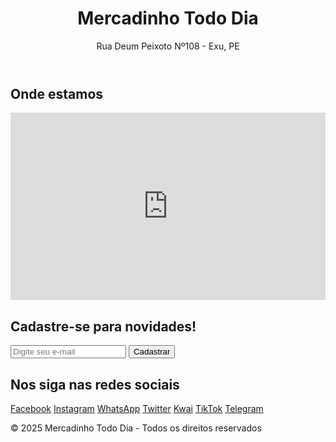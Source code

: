 
<html lang="pt-BR">
<head>
  <meta charset="UTF-8" />
  <meta name="viewport" content="width=device-width, initial-scale=1.0"/>
  <title>Mercadinho Todo Dia</title>
  <link rel="stylesheet" href="styles.css">
</head>
<body>
  <!-- Cabeçalho -->
  <header>
    <h1>Mercadinho Todo Dia</h1>
    <p>Rua Deum Peixoto Nº108 - Exu, PE</p>
  </header>

  <!-- Seção do Tradutor -->
  <div id="google_translate_element"></div>

  <!-- Mapa -->
  <section class="mapa">
    <h2>Onde estamos</h2>
    <iframe
      src="https://www.google.com/maps?q=Rua%20Deum%20Peixoto%20N%C2%BA108%20Exu%20PE&output=embed"
      width="100%" height="300" style="border:0;" allowfullscreen="" loading="lazy">
    </iframe>
  </section>

  <!-- Cadastro de Email -->
  <section class="cadastro">
    <h2>Cadastre-se para novidades!</h2>
    <form id="emailForm">
      <input type="email" id="email" placeholder="Digite seu e-mail" required />
      <button type="submit">Cadastrar</button>
    </form>
    <p id="mensagem"></p>
  </section>

  <!-- Redes Sociais -->
  <section class="redes">
    <h2>Nos siga nas redes sociais</h2>
    <div class="botoes-redes">
      <a href="https://facebook.com" target="_blank">Facebook</a>
      <a href="https://instagram.com" target="_blank">Instagram</a>
      <a href="https://wa.me/5587999999999" target="_blank">WhatsApp</a>
      <a href="https://twitter.com" target="_blank">Twitter</a>
      <a href="https://www.kwai.com" target="_blank">Kwai</a>
      <a href="https://tiktok.com" target="_blank">TikTok</a>
      <a href="https://telegram.org" target="_blank">Telegram</a>
    </div>
  </section>

  <!-- Rodapé -->
  <footer>
    <p>&copy; 2025 Mercadinho Todo Dia - Todos os direitos reservados</p>
  </footer>

  <!-- Chat Online Tawk.to -->
  <script type="text/javascript">
    var Tawk_API = Tawk_API || {}, Tawk_LoadStart = new Date();
    (function () {
      var s1 = document.createElement("script"), s0 = document.getElementsByTagName("script")[0];
      s1.async = true;
      s1.src = 'https://embed.tawk.to/SEU_ID_AQUI/default';
      s1.charset = 'UTF-8';
      s1.setAttribute('crossorigin', '*');
      s0.parentNode.insertBefore(s1, s0);
    })();
  </script>

  <!-- Google Tradutor -->
  <script type="text/javascript">
    function googleTranslateElementInit() {
      new google.translate.TranslateElement({pageLanguage: 'pt'}, 'google_translate_element');
    }
  </script>
  <script src="https://translate.google.com/translate_a/element.js?cb=googleTranslateElementInit"></script>

  <script src="script.js"></script>
</body>
</html>
